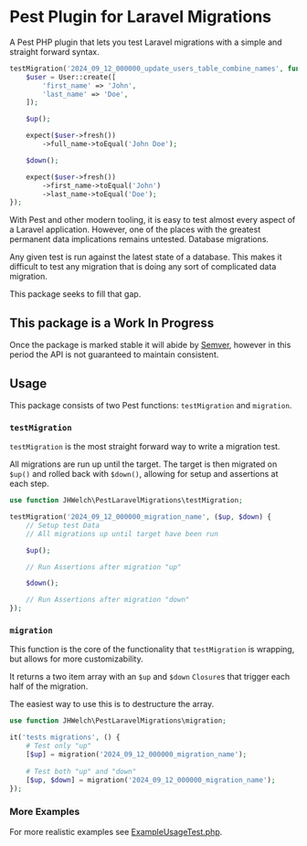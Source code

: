 # Pest Plugin for Laravel Migrations

A Pest PHP plugin that lets you test Laravel migrations with a simple and straight forward syntax.

```php
testMigration('2024_09_12_000000_update_users_table_combine_names', function ($up, $down) {
    $user = User::create([
        'first_name' => 'John',
        'last_name' => 'Doe',
    ]);

    $up();

    expect($user->fresh())
        ->full_name->toEqual('John Doe');

    $down();

    expect($user->fresh())
        ->first_name->toEqual('John')
        ->last_name->toEqual('Doe');
});
```

With Pest and other modern tooling, it is easy to test almost every aspect of a Laravel application. However, one of the places with the greatest permanent data implications remains untested. Database migrations.

Any given test is run against the latest state of a database. This makes it difficult to test any migration that is doing any sort of complicated data migration. 

This package seeks to fill that gap.

## This package is a **Work In Progress**
Once the package is marked stable it will abide by [Semver](https://semver.org/), however in this period the API is not guaranteed to maintain consistent.

## Usage

This package consists of two Pest functions: `testMigration` and `migration`. 

### `testMigration`

`testMigration` is the most straight forward way to write a migration test. 

All migrations are run up until the target. The target is then migrated on `$up()` and rolled back with `$down()`, allowing for setup and assertions at each step.

```php
use function JHWelch\PestLaravelMigrations\testMigration;

testMigration('2024_09_12_000000_migration_name', ($up, $down) {
    // Setup test Data
    // All migrations up until target have been run

    $up();

    // Run Assertions after migration "up"

    $down();

    // Run Assertions after migration "down"
});
```


### `migration`

This function is the core of the functionality that `testMigration` is wrapping, but allows for more customizability.

It returns a two item array with an `$up` and `$down` `Closure`s that trigger each half of the migration.

The easiest way to use this is to destructure the array.

```php
use function JHWelch\PestLaravelMigrations\migration;

it('tests migrations', () {
    # Test only "up"
    [$up] = migration('2024_09_12_000000_migration_name');
    
    # Test both "up" and "down"
    [$up, $down] = migration('2024_09_12_000000_migration_name');
});
```

### More Examples

For more realistic examples see [ExampleUsageTest.php](tests/ExampleUsageTest.php).

